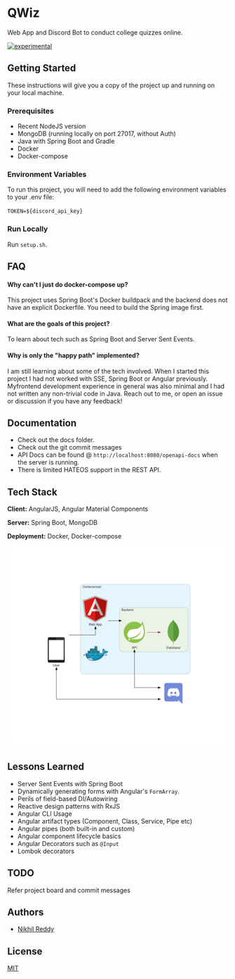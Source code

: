 # QWiz

Web App and Discord Bot to conduct college quizzes online.

[![experimental](http://badges.github.io/stability-badges/dist/experimental.svg)](http://github.com/badges/stability-badges)


## Getting Started

These instructions will give you a copy of the project up and running on your local machine.

### Prerequisites

- Recent NodeJS version
- MongoDB (running locally on port 27017, without Auth)
- Java with Spring Boot and Gradle
- Docker
- Docker-compose

### Environment Variables

To run this project, you will need to add the following environment variables to your .env file:

`TOKEN=${discord_api_key}`

### Run Locally
Run `setup.sh`.


## FAQ

#### Why can't I just do docker-compose up?

This project uses Spring Boot's Docker buildpack and the backend does not have an explicit Dockerfile. You need to build the Spring image first. 

#### What are the goals of this project?
To learn about tech such as Spring Boot and Server Sent Events.

#### Why is only the "happy path" implemented?
I am still learning about some of the tech involved. When I started this project I had not worked with SSE, Spring Boot or Angular previously. Myfrontend development experience in general was also minimal and I had not written any non-trivial code in Java. Reach out to me, or open an issue or discussion if you have any feedback!


## Documentation
- Check out the docs folder.
- Check out the git commit messages
- API Docs can be found @ `http://localhost:8080/openapi-docs` when the server is running.
- There is limited HATEOS support in the REST API.

## Tech Stack

**Client:** AngularJS, Angular Material Components

**Server:** Spring Boot, MongoDB

**Deployment:** Docker, Docker-compose

![Architecture](./docs/images/diagrams_image.png)


## Lessons Learned

- Server Sent Events with Spring Boot
- Dynamically generating forms with Angular's `FormArray`.
- Perils of field-based DI/Autowiring
- Reactive design patterns with RxJS
- Angular CLI Usage
- Angular artifact types (Component, Class, Service, Pipe etc)
- Angular pipes (both built-in and custom)
- Angular component lifecycle basics
- Angular Decorators such as `@Input`
- Lombok decorators

## TODO
Refer project board and commit messages


## Authors

- [Nikhil Reddy](https://www.github.com/npalladium)


## License

[MIT](https://choosealicense.com/licenses/mit/)
